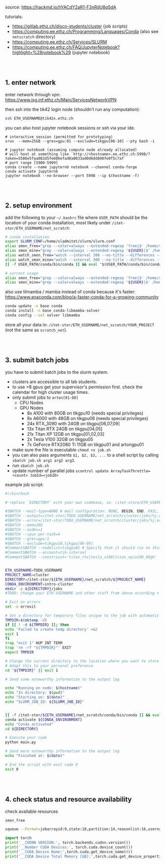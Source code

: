 source: https://hackmd.io/hYACdY2aR1-F3nRdU8q5dA

tutorials:

- https://gitlab.ethz.ch/disco-students/cluster (job scripts)
- https://computing.ee.ethz.ch/Programming/Languages/Conda (also see `netscratch` directory)
- https://computing.ee.ethz.ch/Services/SLURM
- https://computing.ee.ethz.ch/FAQ/JupyterNotebook?highlight=%28notebook%29 (jupyter notebook)

<br><br>

## 1. enter network

enter network through vpn: https://www.isg.inf.ethz.ch/Main/ServicesNetworkVPN

then ssh into the tik42 login node (shouldn't run any computation):

```bash
ssh ETH_USERNAME@tik42x.ethz.ch
```

you can also host jupyter notebook sessions or ssh via your ide.

```
# interactive session (permitted for prototyping)
srun  --mem=25GB --gres=gpu:01 --exclude=tikgpu[06-10] --pty bash -i

# jupyter notebook (assuming compute node already allocated)
# will host at something like `http://<hostname>.ee.ethz.ch:5998/?token=5586e5faa082d5fe606efad0a0033ad0d6dd898fe0f5c7af`
# port range [5900-5999]
conda create --name jupyternb notebook --channel conda-forge
conda activate jupyternb
jupyter notebook --no-browser --port 5998 --ip $(hostname -f)
```

<br><br>

## 2. setup environment

add the following to your `~/.bashrc` file where `USER_PATH` should be the location of your conda installation, most likely under `/itet-stor/ETH_USERNAME/net_scratch`:

```bash
# conda installation
export SLURM_CONF=/home/sladmitet/slurm/slurm.conf
alias smon_free="grep --color=always --extended-regexp 'free|$' /home/sladmitet/smon.txt"
alias smon_mine="grep --color=always --extended-regexp '${USER}|$' /home/sladmitet/smon.txt"
alias watch_smon_free="watch --interval 300 --no-title --differences --color \"grep --color=always --extended-regexp 'free|$' /home/sladmitet/smon.txt\""
alias watch_smon_mine="watch --interval 300 --no-title --differences --color \"grep --color=always --extended-regexp '${USER}|$' /home/sladmitet/smon.txt\""
[[ -f USER_PATH/conda/bin/conda ]] && eval "$(USER_PATH/conda/bin/conda shell.bash hook)"

# current usage
alias smon_free="grep --color=always --extended-regexp 'free|$' /home/sladmitet/smon.txt"
alias smon_mine="grep --color=always --extended-regexp '${USER}|$' /home/sladmitet/smon.txt"`
```

also use lilmamba / mamba instead of conda because it's faster: https://www.anaconda.com/blog/a-faster-conda-for-a-growing-community

```bash
conda update -n base conda
conda install -n base conda-libmamba-solver
conda config --set solver libmamba
```

store all your data in: `/itet-stor/ETH_USERNAME/net_scratch/YOUR_PROJECT` (not the same as `scratch_net`).

<br><br>

## 3. submit batch jobs

you have to submit batch jobs to the slurm system.

- clusters are accessible to all lab students.
- to use >8 gpus get your supervisor's permission first. check the calendar for high cluster usage times.
- only submit jobs to `arton[01-08]`
	- CPU Nodes
	- GPU Nodes
		- 8x A100 with 80GB on tikgpu10 (needs special privileges)
		- 8x A6000 with 48GB on tikgpu08 (needs special privileges)
		- 24x RTX_3090 with 24GB on tikgpu[06,07,09]
		- 13x Titan RTX 24GB on tikgpu[04,05]
		- 21x Titan XP 12GB on tikgpu[01,02,03]
		- 2x Tesla V100 32GB on tikgpu05
		- 7x GeForce RTX2080 Ti 11GB on tikgpu01 and artongpu01
- make sure the file is executable `chmod +x job.sh`
- you can also pass arguments `$1, $2, $3, ...` to a shell script by calling `sbatch job.sh arg1 arg2 arg3`.
- run `sbatch job.sh`
- update number of parallel jobs `scontrol update ArrayTaskThrottle=<count> JobId=<jobID>`

example job script:

```bash
#!/bin/bash

# replace `DIRECTORY` with your own codebase, ie. /itet-store/ETH_USERNAME/net_scratch/projectX

#SBATCH --mail-type=NONE # mail configuration: NONE, BEGIN, END, FAIL, REQUEUE, ALL
#SBATCH --output=/itet-stor/TODO_USERNAME/net_scratch/cluster/jobs/%j.out # where to store the output (%j is the JOBID), subdirectory "jobs" must exist
#SBATCH --error=/itet-stor/TODO_USERNAME/net_scratch/cluster/jobs/%j.err # where to store error messages
#SBATCH --mem=20G
#SBATCH --nodes=1
#SBATCH --cpus-per-task=4
#SBATCH --gres=gpu:1
#SBATCH --exclude=tikgpu10,tikgpu[06-09]
#CommentSBATCH --nodelist=tikgpu01 # Specify that it should run on this particular node
#CommentSBATCH --account=tik-internal
#CommentSBATCH --constraint='titan_rtx|tesla_v100|titan_xp|a100_80gb'


ETH_USERNAME=TODO_USERNAME
PROJECT_NAME=cluster
DIRECTORY=/itet-stor/${ETH_USERNAME}/net_scratch/${PROJECT_NAME}
CONDA_ENVIRONMENT=intro-cluster
mkdir -p ${DIRECTORY}/jobs
#TODO: change your ETH USERNAME and other stuff from above according + in the #SBATCH output and error the path needs to be double checked!

# Exit on errors
set -o errexit

# Set a directory for temporary files unique to the job with automatic removal at job termination
TMPDIR=$(mktemp -d)
if [[ ! -d ${TMPDIR} ]]; then
echo 'Failed to create temp directory' >&2
exit 1
fi
trap "exit 1" HUP INT TERM
trap 'rm -rf "${TMPDIR}"' EXIT
export TMPDIR

# Change the current directory to the location where you want to store temporary files, exit if changing didn't succeed.
# Adapt this to your personal preference
cd "${TMPDIR}" || exit 1

# Send some noteworthy information to the output log

echo "Running on node: $(hostname)"
echo "In directory: $(pwd)"
echo "Starting on: $(date)"
echo "SLURM_JOB_ID: ${SLURM_JOB_ID}"


[[ -f /itet-stor/${ETH_USERNAME}/net_scratch/conda/bin/conda ]] && eval "$(/itet-stor/${ETH_USERNAME}/net_scratch/conda/bin/conda shell.bash hook)"
conda activate ${CONDA_ENVIRONMENT}
echo "Conda activated"
cd ${DIRECTORY}

# Execute your code
python main.py

# Send more noteworthy information to the output log
echo "Finished at: $(date)"

# End the script with exit code 0
exit 0
```

<br><br>

## 4. check status and resource availability

check available resources

```bash
smon_free

squeue --Format=jobarrayid:9,state:10,partition:14,reasonlist:16,username:10,tres-alloc:47,timeused:11,command:140,nodelist:20
```

```python
import torch
print('__CUDNN VERSION:', torch.backends.cudnn.version())
print('__Number CUDA Devices:', torch.cuda.device_count())
print('__CUDA Device Name:',torch.cuda.get_device_name(0))
print('__CUDA Device Total Memory [GB]:',torch.cuda.get_device_properties(0).total_memory/1e9)
```
